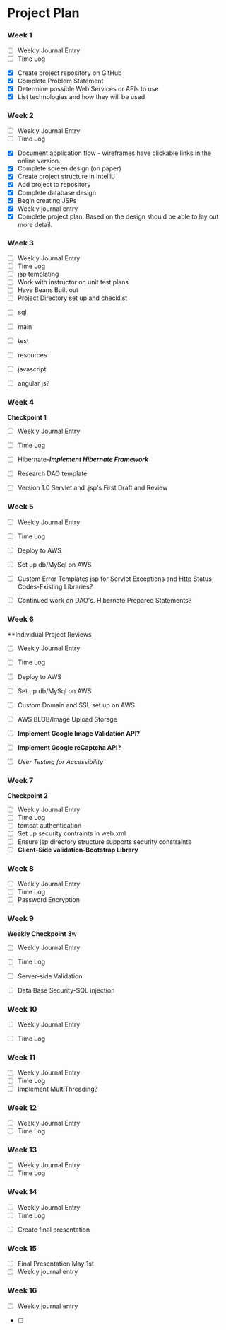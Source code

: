 # Project Plan

### Week 1
* [ ] Weekly Journal Entry
* [ ] Time Log
- [X] Create project repository on GitHub
- [X] Complete Problem Statement
- [X] Determine possible Web Services or APIs to use
- [X] List technologies and how they will be used

### Week 2
* [ ] Weekly Journal Entry
* [ ] Time Log
- [X] Document application flow - wireframes have clickable links in the online version.
- [X] Complete screen design (on paper)
- [X] Create project structure in IntelliJ
- [X] Add project to repository
- [X] Complete database design
- [X] Begin creating JSPs
- [X] Weekly journal entry
- [X] Complete project plan. Based on the design should be able to lay out 
more detail.

### Week 3
* [ ] Weekly Journal Entry
* [ ] Time Log
* [ ] jsp templating
* [ ] Work with instructor on unit test plans
* [ ] Have Beans Built out
* [ ] Project Directory set up and checklist
-[ ] sql
-[ ] main
-[ ] test
-[ ] resources
-[ ] javascript
-[ ] angular js?


### Week 4
**Checkpoint 1**

* [ ] Weekly Journal Entry
* [ ] Time Log
* [ ] Hibernate-***Implement Hibernate Framework***
* [ ] Research DAO template
* [ ] Version 1.0 Servlet and .jsp's First Draft and Review


### Week 5

* [ ] Weekly Journal Entry
* [ ] Time Log
* [ ] Deploy to AWS
* [ ] Set up db/MySql on AWS
* [ ] Custom Error Templates jsp for Servlet Exceptions and Http Status Codes-Existing Libraries?
* [ ] Continued work on DAO's. Hibernate Prepared Statements?


### Week 6
**Individual Project Reviews
* [ ] Weekly Journal Entry
* [ ] Time Log
* [ ] Deploy to AWS
* [ ] Set up db/MySql on AWS
* [ ] Custom Domain and SSL set up on AWS
* [ ] AWS BLOB/Image Upload Storage
* [ ] **Implement Google Image Validation API?**
* [ ] **Implement Google reCaptcha API?**
* [ ] *User Testing for Accessibility*


### Week 7
**Checkpoint 2**
* [ ] Weekly Journal Entry
* [ ] Time Log
* [ ] tomcat authentication
* [ ] Set up security contraints in web.xml
* [ ] Ensure jsp directory structure supports security constraints
* [ ] **Client-Side validation-Bootstrap Library**

### Week 8
* [ ] Weekly Journal Entry
* [ ] Time Log
* [ ] Password Encryption

### Week 9
**Weekly Checkpoint 3**w
* [ ] Weekly Journal Entry
* [ ] Time Log
* [ ] Server-side Validation
* [ ] Data Base Security-SQL injection


### Week 10
* [ ] Weekly Journal Entry
* [ ] Time Log


### Week 11
* [ ] Weekly Journal Entry
* [ ] Time Log
* [ ] Implement MultiThreading?

### Week 12
* [ ] Weekly Journal Entry
* [ ] Time Log

### Week 13
* [ ] Weekly Journal Entry
* [ ] Time Log

### Week 14
* [ ] Weekly Journal Entry
* [ ] Time Log
- [ ] Create final presentation

### Week 15
- [ ] Final Presentation May 1st
- [ ] Weekly journal entry

### Week 16
- [ ] Weekly journal entry

* [ ]









